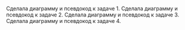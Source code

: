 Сделала диаграмму и псевдокод к задаче 1.
Сделала диаграмму и псевдокод к задаче 2.
Сделала диаграмму и псевдокод к задаче 3.
Сделала диаграмму и псевдокод к задаче 4.
